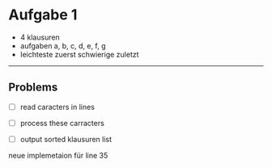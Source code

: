 
# Aufgabe 1

- 4 klausuren
- aufgaben a, b, c, d, e, f, g
- leichteste zuerst schwierige zuletzt

-------------

## Problems

- [ ] read caracters in lines
- [ ] process these carracters
- [ ] output sorted klausuren list



neue implemetaion für line 35 

